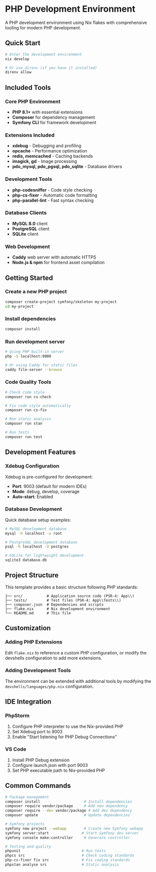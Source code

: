 # PHP Development Environment

A PHP development environment using Nix flakes with comprehensive tooling for modern PHP development.

## Quick Start

```bash
# Enter the development environment
nix develop

# Or use direnv (if you have it installed)
direnv allow
```

## Included Tools

### Core PHP Environment

- **PHP 8.1+** with essential extensions
- **Composer** for dependency management
- **Symfony CLI** for framework development

### Extensions Included

- **xdebug** - Debugging and profiling
- **opcache** - Performance optimization
- **redis, memcached** - Caching backends
- **imagick, gd** - Image processing
- **pdo_mysql, pdo_pgsql, pdo_sqlite** - Database drivers

### Development Tools

- **php-codesniffer** - Code style checking
- **php-cs-fixer** - Automatic code formatting
- **php-parallel-lint** - Fast syntax checking

### Database Clients

- **MySQL 8.0** client
- **PostgreSQL** client
- **SQLite** client

### Web Development

- **Caddy** web server with automatic HTTPS
- **Node.js & npm** for frontend asset compilation

## Getting Started

### Create a new PHP project

```bash
composer create-project symfony/skeleton my-project
cd my-project
```

### Install dependencies

```bash
composer install
```

### Run development server

```bash
# Using PHP built-in server
php -S localhost:8000

# Or using Caddy for static files
caddy file-server --browse
```

### Code Quality Tools

```bash
# Check code style
composer run cs-check

# Fix code style automatically
composer run cs-fix

# Run static analysis
composer run stan

# Run tests
composer run test
```

## Development Features

### Xdebug Configuration

Xdebug is pre-configured for development:

- **Port**: 9003 (default for modern IDEs)
- **Mode**: debug, develop, coverage
- **Auto-start**: Enabled

### Database Development

Quick database setup examples:

```bash
# MySQL development database
mysql -h localhost -u root

# PostgreSQL development database
psql -h localhost -U postgres

# SQLite for lightweight development
sqlite3 database.db
```

## Project Structure

This template provides a basic structure following PHP standards:

```
├── src/           # Application source code (PSR-4: App\\)
├── tests/         # Test files (PSR-4: App\\Tests\\)
├── composer.json  # Dependencies and scripts
├── flake.nix      # Nix development environment
└── README.md      # This file
```

## Customization

### Adding PHP Extensions

Edit `flake.nix` to reference a custom PHP configuration, or modify the devshells configuration to add more extensions.

### Adding Development Tools

The environment can be extended with additional tools by modifying the `devshells/languages/php.nix` configuration.

## IDE Integration

### PhpStorm

1. Configure PHP interpreter to use the Nix-provided PHP
2. Set Xdebug port to 9003
3. Enable "Start listening for PHP Debug Connections"

### VS Code

1. Install PHP Debug extension
2. Configure launch.json with port 9003
3. Set PHP executable path to Nix-provided PHP

## Common Commands

```bash
# Package management
composer install                    # Install dependencies
composer require vendor/package     # Add new dependency
composer require --dev vendor/package # Add dev dependency
composer update                     # Update dependencies

# Symfony projects
symfony new project --webapp        # Create new Symfony webapp
symfony server:start               # Start Symfony dev server
symfony console make:controller     # Generate controller

# Testing and quality
phpunit                            # Run tests
phpcs src                          # Check coding standards
php-cs-fixer fix src               # Fix coding standards
phpstan analyse src                # Static analysis
```
